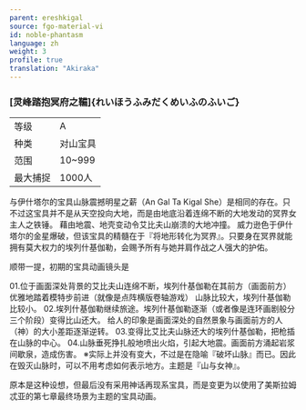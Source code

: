 ```yaml
---
parent: ereshkigal
source: fgo-material-vi
id: noble-phantasm
language: zh
weight: 3
profile: true
translation: "Akiraka"
---
```


### [灵峰踏抱冥府之鞴]{れいほうふみだくめいふのふいご}

<table>
  <tr><td>等级</td><td>A</td></tr>
  <tr><td>种类</td><td>对山宝具</td></tr>
  <tr><td>范围</td><td>10~999</td></tr>
  <tr><td>最大捕捉</td><td>1000人</td></tr>
</table>

与伊什塔尔的宝具山脉震撼明星之薪（An Gal Ta Kigal She）是相同的存在。只不过这宝具并不是从天空投向大地，而是由地底沿着连绵不断的大地发动的冥界女主人之铁锤。
藉由地震、地壳变动令艾比夫山崩溃的大地冲撞。
威力逊色于伊什塔尔的金星爆破，但该宝具的精髓在于『将地形转化为冥界』。只要身在冥界就能拥有莫大权力的埃列什基伽勒，会赐予所有与她并肩作战之人强大的护佑。

顺带一提，初期的宝具动画镜头是

01.位于画面深处背景的艾比夫山连绵不断，埃列什基伽勒在其前方（画面前方）优雅地踏着模特步前进（就像是点阵横版卷轴游戏）
   山脉比较大，埃列什基伽勒比较小。
02.埃列什基伽勒继续旅途。埃列什基伽勒逐渐（或者像是连环画剧般分三个阶段）变得比山还大。
   给人的印象是画面深处的自然景象与画面前方的人（神）的大小差距逐渐逆转。
03.变得比艾比夫山脉还大的埃列什基伽勒，把枪插在山脉的中心。
04.山脉垂死挣扎般地喷出火焰，引起大地震。画面前方涌起岩浆间歇泉，造成伤害。
※实际上并没有变大，不过是在隐喻『破坏山脉』而已。因此在毁灭山脉时，可以不用考虑如何表示地方。主题是『山与女神』。

原本是这种设想，但最后没有采用神话再现系宝具，而是变更为以使用了美斯拉姆忒亚的第七章最终场景为主题的宝具动画。
